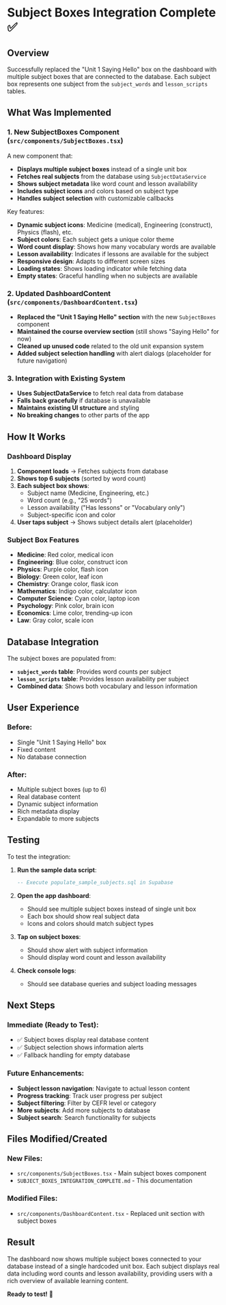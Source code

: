 # Subject Boxes Integration Complete ✅

## Overview
Successfully replaced the "Unit 1 Saying Hello" box on the dashboard with multiple subject boxes that are connected to the database. Each subject box represents one subject from the `subject_words` and `lesson_scripts` tables.

## What Was Implemented

### 1. New SubjectBoxes Component (`src/components/SubjectBoxes.tsx`)
A new component that:
- **Displays multiple subject boxes** instead of a single unit box
- **Fetches real subjects** from the database using `SubjectDataService`
- **Shows subject metadata** like word count and lesson availability
- **Includes subject icons** and colors based on subject type
- **Handles subject selection** with customizable callbacks

Key features:
- **Dynamic subject icons**: Medicine (medical), Engineering (construct), Physics (flash), etc.
- **Subject colors**: Each subject gets a unique color theme
- **Word count display**: Shows how many vocabulary words are available
- **Lesson availability**: Indicates if lessons are available for the subject
- **Responsive design**: Adapts to different screen sizes
- **Loading states**: Shows loading indicator while fetching data
- **Empty states**: Graceful handling when no subjects are available

### 2. Updated DashboardContent (`src/components/DashboardContent.tsx`)
- **Replaced the "Unit 1 Saying Hello" section** with the new `SubjectBoxes` component
- **Maintained the course overview section** (still shows "Saying Hello" for now)
- **Cleaned up unused code** related to the old unit expansion system
- **Added subject selection handling** with alert dialogs (placeholder for future navigation)

### 3. Integration with Existing System
- **Uses SubjectDataService** to fetch real data from database
- **Falls back gracefully** if database is unavailable
- **Maintains existing UI structure** and styling
- **No breaking changes** to other parts of the app

## How It Works

### Dashboard Display
1. **Component loads** → Fetches subjects from database
2. **Shows top 6 subjects** (sorted by word count)
3. **Each subject box shows**:
   - Subject name (Medicine, Engineering, etc.)
   - Word count (e.g., "25 words")
   - Lesson availability ("Has lessons" or "Vocabulary only")
   - Subject-specific icon and color
4. **User taps subject** → Shows subject details alert (placeholder)

### Subject Box Features
- **Medicine**: Red color, medical icon
- **Engineering**: Blue color, construct icon  
- **Physics**: Purple color, flash icon
- **Biology**: Green color, leaf icon
- **Chemistry**: Orange color, flask icon
- **Mathematics**: Indigo color, calculator icon
- **Computer Science**: Cyan color, laptop icon
- **Psychology**: Pink color, brain icon
- **Economics**: Lime color, trending-up icon
- **Law**: Gray color, scale icon

## Database Integration

The subject boxes are populated from:
- **`subject_words` table**: Provides word counts per subject
- **`lesson_scripts` table**: Provides lesson availability per subject
- **Combined data**: Shows both vocabulary and lesson information

## User Experience

### Before:
- Single "Unit 1 Saying Hello" box
- Fixed content
- No database connection

### After:
- Multiple subject boxes (up to 6)
- Real database content
- Dynamic subject information
- Rich metadata display
- Expandable to more subjects

## Testing

To test the integration:

1. **Run the sample data script**:
   ```sql
   -- Execute populate_sample_subjects.sql in Supabase
   ```

2. **Open the app dashboard**:
   - Should see multiple subject boxes instead of single unit box
   - Each box should show real subject data
   - Icons and colors should match subject types

3. **Tap on subject boxes**:
   - Should show alert with subject information
   - Should display word count and lesson availability

4. **Check console logs**:
   - Should see database queries and subject loading messages

## Next Steps

### Immediate (Ready to Test):
- ✅ Subject boxes display real database content
- ✅ Subject selection shows information alerts
- ✅ Fallback handling for empty database

### Future Enhancements:
- **Subject lesson navigation**: Navigate to actual lesson content
- **Progress tracking**: Track user progress per subject
- **Subject filtering**: Filter by CEFR level or category
- **More subjects**: Add more subjects to database
- **Subject search**: Search functionality for subjects

## Files Modified/Created

### New Files:
- `src/components/SubjectBoxes.tsx` - Main subject boxes component
- `SUBJECT_BOXES_INTEGRATION_COMPLETE.md` - This documentation

### Modified Files:
- `src/components/DashboardContent.tsx` - Replaced unit section with subject boxes

## Result

The dashboard now shows multiple subject boxes connected to your database instead of a single hardcoded unit box. Each subject displays real data including word counts and lesson availability, providing users with a rich overview of available learning content.

**Ready to test!** 🚀

